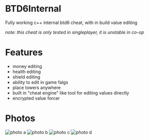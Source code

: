 # BTD6Internal
Fully working c++ internal btd6 cheat, with in build value editing

*note: this cheat is only tested in singleplayer, it is unstable in co-op*

# Features
- money editing
- health editing
- shield editing
- ability to edit in game falgs
- place towers anywhere
- built in "cheat engine" like tool for editing values directly
- encrypted value forcer

# Photos
![photo a](http://chinese.foreskin.market/product_images/eb6ac56e.png)
![photo b](http://chinese.foreskin.market/product_images/d733f81f.png)
![photo c](http://chinese.foreskin.market/product_showcases/77a59ce0.gif)
![photo d](http://chinese.foreskin.market/product_images/6c4b54e4.png)

